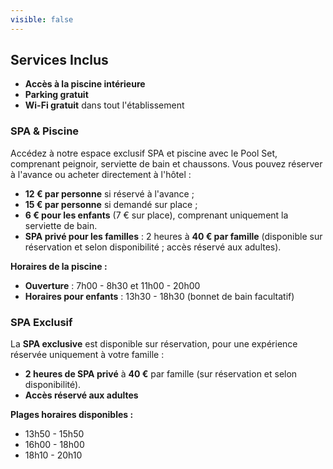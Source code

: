 ```yaml
---
visible: false
---
```


## Services Inclus

- **Accès à la piscine intérieure**  
- **Parking gratuit**  
- **Wi-Fi gratuit** dans tout l'établissement  

### SPA & Piscine

Accédez à notre espace exclusif SPA et piscine avec le Pool Set, comprenant peignoir, serviette de bain et chaussons. Vous pouvez réserver à l'avance ou acheter directement à l'hôtel :

- **12 € par personne** si réservé à l'avance ;
- **15 € par personne** si demandé sur place ;
- **6 € pour les enfants** (7 € sur place), comprenant uniquement la serviette de bain.
- **SPA privé pour les familles** : 2 heures à **40 € par famille** (disponible sur réservation et selon disponibilité ; accès réservé aux adultes).  

**Horaires de la piscine :**
- **Ouverture** : 7h00 - 8h30 et 11h00 - 20h00  
- **Horaires pour enfants** : 13h30 - 18h30 (bonnet de bain facultatif)  

### SPA Exclusif

La **SPA exclusive** est disponible sur réservation, pour une expérience réservée uniquement à votre famille :

- **2 heures de SPA privé** à **40 €** par famille (sur réservation et selon disponibilité).  
- **Accès réservé aux adultes**  

**Plages horaires disponibles :**
- 13h50 - 15h50  
- 16h00 - 18h00  
- 18h10 - 20h10  
